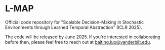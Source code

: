 # L-MAP

Official code repository for "Scalable Decision-Making in Stochastic Environments through Learned Temporal Abstraction" (ICLR 2025).

The code will be released by June 2025. If you're interested in collaborating before then, please feel free to reach out at baiting.luo@vanderbilt.edu.
